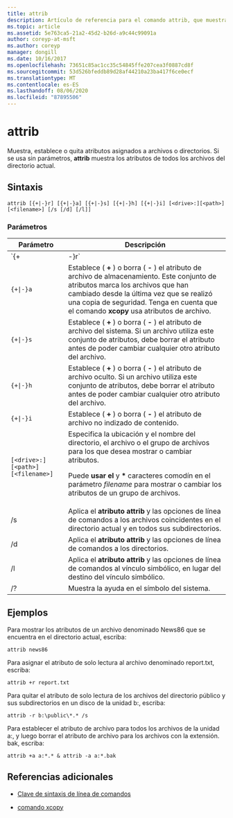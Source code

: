 ```yaml
---
title: attrib
description: Artículo de referencia para el comando attrib, que muestra, establece o quita atributos asignados a archivos o directorios.
ms.topic: article
ms.assetid: 5e763ca5-21a2-45d2-b26d-a9c44c99091a
author: coreyp-at-msft
ms.author: coreyp
manager: dongill
ms.date: 10/16/2017
ms.openlocfilehash: 73651c85ac1cc35c54845ffe207cea3f0887cd8f
ms.sourcegitcommit: 53d526bfeddb89d28af44210a23ba417f6ce0ecf
ms.translationtype: MT
ms.contentlocale: es-ES
ms.lasthandoff: 08/06/2020
ms.locfileid: "87895506"
---
```

# <a name="attrib"></a>attrib

Muestra, establece o quita atributos asignados a archivos o directorios. Si se usa sin parámetros, **attrib** muestra los atributos de todos los archivos del directorio actual.

## <a name="syntax"></a>Sintaxis

```
attrib [{+|-}r] [{+|-}a] [{+|-}s] [{+|-}h] [{+|-}i] [<drive>:][<path>][<filename>] [/s [/d] [/l]]
```

### <a name="parameters"></a>Parámetros

| Parámetro | Descripción |
| --------- | ----------- |
| `{+|-}r` | Establece ( **+** ) o borra ( **-** ) el atributo de archivo de solo lectura. |
| `{+\|-}a` | Establece ( **+** ) o borra ( **-** ) el atributo de archivo de almacenamiento. Este conjunto de atributos marca los archivos que han cambiado desde la última vez que se realizó una copia de seguridad. Tenga en cuenta que el comando **xcopy** usa atributos de archivo. |
| `{+\|-}s` | Establece ( **+** ) o borra ( **-** ) el atributo de archivo del sistema. Si un archivo utiliza este conjunto de atributos, debe borrar el atributo antes de poder cambiar cualquier otro atributo del archivo. |
| `{+\|-}h` | Establece ( **+** ) o borra ( **-** ) el atributo de archivo oculto. Si un archivo utiliza este conjunto de atributos, debe borrar el atributo antes de poder cambiar cualquier otro atributo del archivo. |
| `{+\|-}i` | Establece ( **+** ) o borra ( **-** ) el atributo de archivo no indizado de contenido. |
| `[<drive>:][<path>][<filename>]` | Especifica la ubicación y el nombre del directorio, el archivo o el grupo de archivos para los que desea mostrar o cambiar atributos.<p>Puede **usar el** y **&#42;** caracteres comodín en el parámetro *filename* para mostrar o cambiar los atributos de un grupo de archivos. |
| /s | Aplica el **atributo attrib** y las opciones de línea de comandos a los archivos coincidentes en el directorio actual y en todos sus subdirectorios. |
| /d | Aplica el **atributo attrib** y las opciones de línea de comandos a los directorios. |
| /l | Aplica el **atributo attrib** y las opciones de línea de comandos al vínculo simbólico, en lugar del destino del vínculo simbólico. |
| /? | Muestra la ayuda en el símbolo del sistema. |

## <a name="examples"></a>Ejemplos

Para mostrar los atributos de un archivo denominado News86 que se encuentra en el directorio actual, escriba:

```
attrib news86
```

Para asignar el atributo de solo lectura al archivo denominado report.txt, escriba:

```
attrib +r report.txt
```

Para quitar el atributo de solo lectura de los archivos del directorio público y sus subdirectorios en un disco de la unidad b:, escriba:

```
attrib -r b:\public\*.* /s
```

Para establecer el atributo de archivo para todos los archivos de la unidad a:, y luego borrar el atributo de archivo para los archivos con la extensión. bak, escriba:

```
attrib +a a:*.* & attrib -a a:*.bak
```

## <a name="additional-references"></a>Referencias adicionales

- [Clave de sintaxis de línea de comandos](command-line-syntax-key.md)

- [comando xcopy](xcopy.md)
